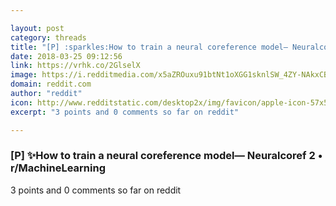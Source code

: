 ```yaml
---

layout: post
category: threads
title: "[P] :sparkles:How to train a neural coreference model— Neuralcoref 2"
date: 2018-03-25 09:12:56
link: https://vrhk.co/2GlselX
image: https://i.redditmedia.com/x5aZROuxu91btNt1oXGG1sknlSW_4ZY-NAkxCBJauq0.jpg?w=320&s=0520154803af1118aa703dbf4360bfa4
domain: reddit.com
author: "reddit"
icon: http://www.redditstatic.com/desktop2x/img/favicon/apple-icon-57x57.png
excerpt: "3 points and 0 comments so far on reddit"

---
```


### [P] :sparkles:How to train a neural coreference model— Neuralcoref 2 • r/MachineLearning

3 points and 0 comments so far on reddit